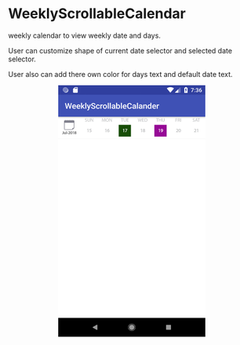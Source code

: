 # WeeklyScrollableCalendar
weekly calendar to view weekly date and days.

User can customize shape of current date selector and selected date selector.

User also can add there own color for days text and default date text.

<center><img src="https://github.com/vishalhalani/WeeklyScrollableCalendar/blob/master/Screenshot_1531836396.png" width=300 height=512/></center>

